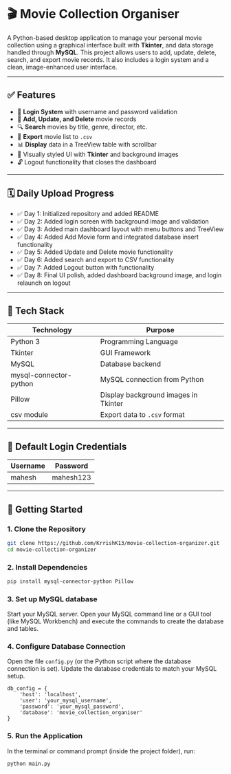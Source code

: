 # 🎬 Movie Collection Organiser

A Python-based desktop application to manage your personal movie collection using a graphical interface built with **Tkinter**, and data storage handled through **MySQL**. This project allows users to add, update, delete, search, and export movie records. It also includes a login system and a clean, image-enhanced user interface.

---

## ✅ Features

- 🔐 **Login System** with username and password validation
- 📝 **Add, Update, and Delete** movie records
- 🔍 **Search** movies by title, genre, director, etc.
- 📂 **Export** movie list to `.csv`
- 📊 **Display** data in a TreeView table with scrollbar
- 🎨 Visually styled UI with **Tkinter** and background images
- 🔓 Logout functionality that closes the dashboard

---

## 🗓️ Daily Upload Progress

- ✅ Day 1: Initialized repository and added README
- ✅ Day 2: Added login screen with background image and validation
- ✅ Day 3: Added main dashboard layout with menu buttons and TreeView
- ✅ Day 4: Added Add Movie form and integrated database insert functionality
- ✅ Day 5: Added Update and Delete movie functionality
- ✅ Day 6: Added search and export to CSV functionality
- ✅ Day 7: Added Logout button with functionality
- ✅ Day 8: Final UI polish, added dashboard background image, and login relaunch on logout

---

## 🧰 Tech Stack

| Technology | Purpose                            |
|------------|-------------------------------------|
| Python 3   | Programming Language                |
| Tkinter    | GUI Framework                       |
| MySQL      | Database backend                    |
| mysql-connector-python | MySQL connection from Python |
| Pillow     | Display background images in Tkinter |
| csv module | Export data to `.csv` format        |

---

## 🔐 Default Login Credentials

| Username | Password   |
|----------|------------|
| mahesh   | mahesh123  |

---

## 🚀 Getting Started

### 1. Clone the Repository
```bash
git clone https://github.com/KrrishK13/movie-collection-organizer.git
cd movie-collection-organizer
```

### 2. Install Dependencies
```bash
pip install mysql-connector-python Pillow
```

### 3. Set up MySQL database

Start your MySQL server.
Open your MySQL command line or a GUI tool (like MySQL Workbench) and execute the commands to create the database and tables.

### 4.  Configure Database Connection

Open the file `config.py` (or the Python script where the database connection is set).
Update the database credentials to match your MySQL setup.

```python3
db_config = {
    'host': 'localhost',
    'user': 'your_mysql_username',
    'password': 'your_mysql_password',
    'database': 'movie_collection_organiser'
}
```

### 5.  Run the Application

In the terminal or command prompt (inside the project folder), run:
```bash
python main.py
```  
